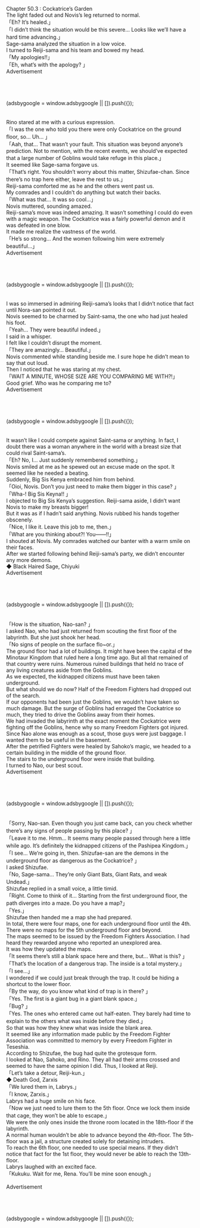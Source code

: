 <br/>
<br/>
<br/>
Chapter 50.3 : Cockatrice’s Garden<br/>
The light faded out and Novis’s leg returned to normal.<br/>
「Eh? It’s healed.」<br/>
「I didn’t think the situation would be this severe… Looks like we’ll have a hard time advancing.」<br/>
Sage-sama analyzed the situation in a low voice.<br/>
I turned to Reiji-sama and his team and bowed my head.<br/>
「My apologies!!」<br/>
「Eh, what’s with the apology? 」<br/>
Advertisement<br/>
<br/>
<br/>
<br/>
<br/>
     (adsbygoogle = window.adsbygoogle || []).push({});<br/>
<br/>
<br/>
Rino stared at me with a curious expression.<br/>
「I was the one who told you there were only Cockatrice on the ground floor, so… Uh… 」<br/>
「Aah, that… That wasn’t your fault. This situation was beyond anyone’s prediction. Not to mention, with the recent events, we should’ve expected that a large number of Goblins would take refuge in this place.」<br/>
It seemed like Sage-sama forgave us.<br/>
「That’s right. You shouldn’t worry about this matter, Shizufae-chan. Since there’s no trap here either, leave the rest to us.」<br/>
Reiji-sama comforted me as he and the others went past us.<br/>
My comrades and I couldn’t do anything but watch their backs.<br/>
「What was that… It was so cool…」<br/>
Novis muttered, sounding amazed.<br/>
Reiji-sama’s move was indeed amazing. It wasn’t something I could do even with a magic weapon. The Cockatrice was a fairly powerful demon and it was defeated in one blow.<br/>
It made me realize the vastness of the world.<br/>
「He’s so strong… And the women following him were extremely beautiful…」<br/>
Advertisement<br/>
<br/>
<br/>
<br/>
<br/>
     (adsbygoogle = window.adsbygoogle || []).push({});<br/>
<br/>
<br/>
I was so immersed in admiring Reiji-sama’s looks that I didn’t notice that fact until Nora-san pointed it out.<br/>
Novis seemed to be charmed by Saint-sama, the one who had just healed his foot.<br/>
「Yeah… They were beautiful indeed.」<br/>
I said in a whisper.<br/>
I felt like I couldn’t disrupt the moment.<br/>
「They are amazingly… Beautiful.」<br/>
Novis commented while standing beside me. I sure hope he didn’t mean to say that out loud.<br/>
Then I noticed that he was staring at my chest.<br/>
「WAIT A MINUTE, WHOSE SIZE ARE YOU COMPARING ME WITH?!」<br/>
Good grief. Who was he comparing me to?<br/>
Advertisement<br/>
<br/>
<br/>
<br/>
<br/>
     (adsbygoogle = window.adsbygoogle || []).push({});<br/>
<br/>
<br/>
It wasn’t like I could compete against Saint-sama or anything. In fact, I doubt there was a woman anywhere in the world with a breast size that could rival Saint-sama’s.<br/>
「Eh? No, I… Just suddenly remembered something.」<br/>
Novis smiled at me as he spewed out an excuse made on the spot. It seemed like he needed a beating.<br/>
Suddenly, Big Sis Kenya embraced him from behind.<br/>
「Oioi, Novis. Don’t you just need to make them bigger in this case? 」<br/>
「Wha-! Big Sis Keyna!! 」<br/>
I objected to Big Sis Kenya’s suggestion. Reiji-sama aside, I didn’t want Novis to make my breasts bigger!<br/>
But it was as if I hadn’t said anything. Novis rubbed his hands together obscenely.<br/>
「Nice, I like it. Leave this job to me, then.」<br/>
「What are you thinking about?! You――!!」<br/>
I shouted at Novis. My comrades watched our banter with a warm smile on their faces.<br/>
After we started following behind Reiji-sama’s party, we didn’t encounter any more demons.<br/>
◆ Black Haired Sage, Chiyuki<br/>
Advertisement<br/>
<br/>
<br/>
<br/>
<br/>
     (adsbygoogle = window.adsbygoogle || []).push({});<br/>
<br/>
<br/>
「How is the situation, Nao-san? 」<br/>
I asked Nao, who had just returned from scouting the first floor of the labyrinth. But she just shook her head.<br/>
「No signs of people on the surface flo~or.」<br/>
The ground floor had a lot of buildings. It might have been the capital of the Minotaur Kingdom that ruled here a long time ago. But all that remained of that country were ruins. Numerous ruined buildings that held no trace of any living creatures aside from the Goblins.<br/>
As we expected, the kidnapped citizens must have been taken underground.<br/>
But what should we do now? Half of the Freedom Fighters had dropped out of the search.<br/>
If our opponents had been just the Goblins, we wouldn’t have taken so much damage. But the surge of Goblins had enraged the Cockatrice so much, they tried to drive the Goblins away from their homes.<br/>
We had invaded the labyrinth at the exact moment the Cockatrice were fighting off the Goblins, hence why so many Freedom Fighters got injured.<br/>
Since Nao alone was enough as a scout, those guys were just baggage. I wanted them to be useful in the basement.<br/>
After the petrified Fighters were healed by Sahoko’s magic, we headed to a certain building in the middle of the ground floor.<br/>
The stairs to the underground floor were inside that building.<br/>
I turned to Nao, our best scout.<br/>
Advertisement<br/>
<br/>
<br/>
<br/>
<br/>
     (adsbygoogle = window.adsbygoogle || []).push({});<br/>
<br/>
<br/>
「Sorry, Nao-san. Even though you just came back, can you check whether there’s any signs of people passing by this place? 」<br/>
「Leave it to me. Hmm… It seems many people passed through here a little while ago. It’s definitely the kidnapped citizens of the Pashipea Kingdom.」<br/>
「I see… We’re going in, then. Shizufae-san are the demons in the underground floor as dangerous as the Cockatrice? 」<br/>
I asked Shizufae.<br/>
「No, Sage-sama… They’re only Giant Bats, Giant Rats, and weak Undead.」<br/>
Shizufae replied in a small voice, a little timid.<br/>
「Right. Come to think of it… Starting from the first underground floor, the path diverges into a maze. Do you have a map?」<br/>
「Yes.」<br/>
Shizufae then handed me a map she had prepared.<br/>
In total, there were four maps, one for each underground floor until the 4th. There were no maps for the 5th underground floor and beyond.<br/>
The maps seemed to be issued by the Freedom Fighters Association. I had heard they rewarded anyone who reported an unexplored area.<br/>
It was how they updated the maps.<br/>
「It seems there’s still a blank space here and there, but… What is this? 」<br/>
「That’s the location of a dangerous trap. The inside is a total mystery.」<br/>
「I see…」<br/>
I wondered if we could just break through the trap. It could be hiding a shortcut to the lower floor.<br/>
「By the way, do you know what kind of trap is in there? 」<br/>
「Yes. The first is a giant bug in a giant blank space.」<br/>
「Bug? 」<br/>
「Yes. The ones who entered came out half-eaten. They barely had time to explain to the others what was inside before they died.」<br/>
So that was how they knew what was inside the blank area.<br/>
It seemed like any information made public by the Freedom Fighter Association was committed to memory by every Freedom Fighter in Teseshia.<br/>
According to Shizufae, the bug had quite the grotesque form.<br/>
I looked at Nao, Sahoko, and Rino. They all had their arms crossed and seemed to have the same opinion I did. Thus, I looked at Reiji.<br/>
「Let’s take a detour, Reiji-kun.」<br/>
◆ Death God, Zarxis<br/>
「We lured them in, Labrys.」<br/>
「I know, Zarxis.」<br/>
Labrys had a huge smile on his face.<br/>
「Now we just need to lure them to the 5th floor. Once we lock them inside that cage, they won’t be able to escape.」<br/>
We were the only ones inside the throne room located in the 18th-floor if the labyrinth.<br/>
A normal human wouldn’t be able to advance beyond the 4th-floor. The 5th-floor was a jail, a structure created solely for detaining intruders.<br/>
To reach the 6th floor, one needed to use special means. If they didn’t notice that fact for the 1st floor, they would never be able to reach the 13th-floor.<br/>
Labrys laughed with an excited face.<br/>
「Kukuku. Wait for me, Rena. You’ll be mine soon enough.」<br/>
<br/>
Advertisement<br/>
<br/>
<br/>
<br/>
<br/>
     (adsbygoogle = window.adsbygoogle || []).push({});<br/>
<br/>
 <br/>
<br/>
<br/>
<br/>
<br/>
